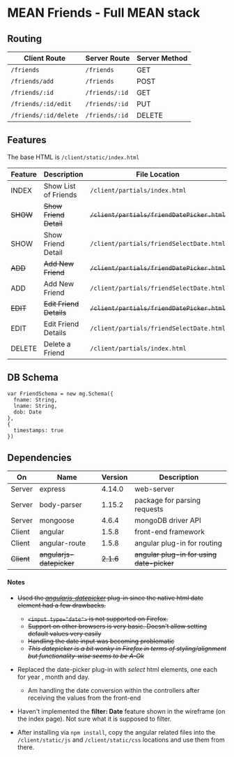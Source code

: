 # MEAN Friends - Full MEAN stack

## Routing

  Client Route         | Server Route | Server Method
  ---------------------|--------------|--------------
  `/friends`           | `/friends`   | GET
  `/friends/add`       |`/friends`    | POST
  `/friends/:id`       |`/friends/:id`| GET
  `/friends/:id/edit`  |`/friends/:id`| PUT
  `/friends/:id/delete`|`/friends/:id`| DELETE

## Features

  The base HTML is `/client/static/index.html`

  Feature | Description          | File Location
  --------|----------------------|--------------
  INDEX   | Show List of Friends | `/client/partials/index.html`
  ~~SHOW~~    | ~~Show Friend Detail~~   | ~~`/client/partials/friendDatePicker.html`~~
  SHOW    | Show Friend Detail   | `/client/partials/friendSelectDate.html`
  ~~ADD~~     | ~~Add New Friend~~       | ~~`/client/partials/friendDatePicker.html`~~
  ADD     | Add New Friend       | `/client/partials/friendSelectDate.html`
  ~~EDIT~~    | ~~Edit Friend Details~~  | ~~`/client/partials/friendDatePicker.html`~~
  EDIT    | Edit Friend Details  | `/client/partials/friendSelectDate.html`
  DELETE  | Delete a Friend      | `/client/partials/index.html`

## DB Schema

  ```
  var FriendSchema = new mg.Schema({
    fname: String,
    lname: String,
    dob: Date
  },
  {
    timestamps: true
  })
  ```

## Dependencies

  On     | Name                 | Version | Description
  -------|----------------------|---------|----------------------------
  Server | express              | 4.14.0  | web-server
  Server | body-parser          | 1.15.2  | package for parsing requests
  Server | mongoose             | 4.6.4   | mongoDB driver API
  Client | angular              | 1.5.8   | front-end framework
  Client | angular-route        | 1.5.8   | angular plug-in for routing
  ~~Client~~ | ~~angularjs-datepicker~~ | ~~2.1.6~~   | ~~angular plug-in for using date-picker~~

#### Notes

  - ~~Used the _[angularjs-datepicker](https://github.com/g00fy-/angular-datepicker)_ plug-in since the native html date element had a few drawbacks.~~
    - ~~`<input type="date">` is not supported on Firefox.~~
    - ~~Support on other browsers is very basic. Doesn't allow setting default values very easily~~
    - ~~Handling the date input was becoming problematic~~
    - ~~_This datepicker is a bit wonky in Firefox in terms of styling/alignment but functionality-wise seems to be A-Ok_~~

  - Replaced the date-picker plug-in with _select_ html elements, one each for year , month and day.
    - Am handling the date conversion within the controllers after receiving the values from the front-end

  - Haven't implemented the __filter: Date__ feature shown in the wireframe (on the index page). Not sure what it is supposed to filter.

  - After installing via `npm install`, copy the angular related files into the `/client/static/js` and `/client/static/css` locations and use them from there.
